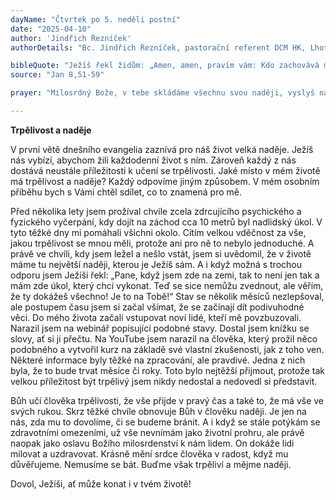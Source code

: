 ```yaml
---
dayName: "Čtvrtek po 5. neděli postní"
date: "2025-04-10"
author: 'Jindřich Řezníček'
authorDetails: "Bc. Jindřich Řezníček, pastorační referent DCM HK, Lhota za Červeným Kostelcem"

bibleQuote: "Ježíš řekl židům: „Amen, amen, pravím vám: Kdo zachovává mé slovo, neuvidí smrt navěky!“ Židé mu řekli: „Teď už jsme si jisti, že jsi posedlý zlým duchem. Umřel Abrahám, stejně i proroci – a ty tvrdíš: »Kdo zachovává mé slovo, nezakusí smrt navěky!« Jsi ty snad větší než náš otec Abrahám? On umřel, stejně i proroci umřeli. Co ze sebe děláš?“ Ježíš odpověděl: „Kdybych oslavoval sám sebe, moje slova by nic neznamenala. Je to můj Otec, který mě oslavuje, o kterém vy říkáte: »Je to náš Bůh!« Vy jste ho nepoznali, já však ho znám; a kdybych řekl, že ho neznám, byl bych lhář stejně jako vy. Ale znám ho a zachovávám jeho slovo. Váš otec Abrahám zajásal, že uvidí můj den. Uviděl ho a zaradoval se.“ Židé mu namítli: „Není ti ještě ani padesát let – a viděl jsi Abraháma!“ Ježíš jim odpověděl: „Amen, amen, pravím vám: Dříve než byl Abrahám, já jsem.“ Tu popadli kameny, aby po něm hodili. Ježíš se však skryl a vyšel z chrámu."
source: "Jan 8,51-59"

prayer: "Milosrdný Bože, v tebe skládáme všechnu svou naději, vyslyš naše prosby a chraň nás, odpusť nám všechny hříchy, pomáhej nám, abychom žili v tvé milosti, a dej nám dosáhnout zaslíbeného dědictví. Prosíme o to skrze tvého Syna, Ježíše Krista, našeho Pána, neboť on s tebou v jednotě Ducha Svatého žije a kraluje  po všechny věky věků. Amen."

---
```


**Trpělivost a naděje**

V první větě dnešního evangelia zaznívá pro náš život velká naděje. Ježíš nás vybízí, abychom žili každodenní život s ním. Zároveň každý z nás dostává neustále příležitosti k učení se trpělivosti. Jaké místo v mém životě má trpělivost a naděje? Každý odpovíme jiným způsobem. V mém osobním příběhu bych s Vámi chtěl sdílet, co to znamená pro mě.

Před několika lety jsem prožíval chvíle zcela zdrcujícího psychického a fyzického vyčerpání, kdy dojít na záchod cca 10 metrů byl nadlidský úkol. V tyto těžké dny mi pomáhali všichni okolo. Cítím velkou vděčnost za vše, jakou trpělivost se mnou měli, protože ani pro ně to nebylo jednoduché. A právě ve chvíli, kdy jsem ležel a nešlo vstát, jsem si uvědomil, že v životě máme tu největší naději, kterou je Ježíš sám. A i když možná s trochou odporu jsem Ježíši řekl: „Pane, když jsem zde na zemi, tak to není jen tak a mám zde úkol, který chci vykonat. Teď se sice nemůžu zvednout, ale věřím, že ty dokážeš všechno! Je to na Tobě!“ Stav se několik měsíců nezlepšoval, ale postupem času jsem si začal všímat, že se začínají dít podivuhodné věci. Do mého života začali vstupovat noví lidé, kteří mě povzbuzovali. Narazil jsem na webinář popisující podobné stavy. Dostal jsem knížku se slovy, ať si ji přečtu. Na YouTube jsem narazil na člověka, který prožil něco podobného a vytvořil kurz na základě své vlastní zkušenosti, jak z toho ven. Některé informace byly těžké na zpracování, ale pravdivé. Jedna z nich byla, že to bude trvat měsíce či roky. Toto bylo nejtěžší přijmout, protože tak velkou příležitost být trpělivý jsem nikdy nedostal a nedovedl si představit.

Bůh učí člověka trpělivosti, že vše přijde v pravý čas a také to, že má vše ve svých rukou. Skrz těžké chvíle obnovuje Bůh v člověku naději. Je jen na nás, zda mu to dovolíme, či se budeme bránit. A i když se stále potýkám se zdravotními omezeními, už vše nevnímám jako životní prohru, ale právě naopak jako oslavu Božího milosrdenství k nám lidem. On dokáže lidi milovat a uzdravovat. Krásně mění srdce člověka v radost, když mu důvěřujeme. Nemusíme se bát. Buďme však trpěliví a mějme naději.

Dovol, Ježíši, ať může konat i v tvém životě!

